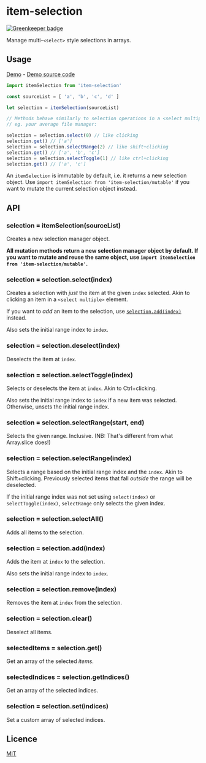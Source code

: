 # item-selection

[![Greenkeeper badge](https://badges.greenkeeper.io/goto-bus-stop/item-selection.svg)](https://greenkeeper.io/)

Manage multi-`<select>` style selections in arrays.

## Usage

[Demo](https://goto-bus-stop.github.io/item-selection) - [Demo source code](./example.js)

```js
import itemSelection from 'item-selection'

const sourceList = [ 'a', 'b', 'c', 'd' ]

let selection = itemSelection(sourceList)

// Methods behave similarly to selection operations in a <select multiple>, or
// eg. your average file manager:

selection = selection.select(0) // like clicking
selection.get() // ['a']
selection = selection.selectRange(2) // like shift+clicking
selection.get() // ['a', 'b', 'c']
selection = selection.selectToggle(1) // like ctrl+clicking
selection.get() // ['a', 'c']
```

An `itemSelection` is immutable by default, i.e. it returns a new selection
object. Use `import itemSelection from 'item-selection/mutable'` if you want to
mutate the current selection object instead.

## API

### selection = itemSelection(sourceList)

Creates a new selection manager object.

**All mutation methods return a new selection manager object by default. If you
want to mutate and reuse the same object, use
`import itemSelection from 'item-selection/mutable'`.**

### selection = selection.select(index)

Creates a selection with _just_ the item at the given `index` selected. Akin to
clicking an item in a `<select multiple>` element.

If you want to _add_ an item to the selection, use [`selection.add(index)`](#selection--selection-addindex)
instead.

Also sets the initial range index to `index`.

### selection = selection.deselect(index)

Deselects the item at `index`.

### selection = selection.selectToggle(index)

Selects or deselects the item at `index`. Akin to Ctrl+clicking.

Also sets the initial range index to `index` if a new item was selected.
Otherwise, unsets the initial range index.

### selection = selection.selectRange(start, end)

Selects the given range. Inclusive. (NB: That's different from what Array.slice
does!)

### selection = selection.selectRange(index)

Selects a range based on the initial range index and the `index`. Akin to
Shift+clicking. Previously selected items that fall _outside_ the range will be
deselected.

If the initial range index was not set using `select(index)` or
`selectToggle(index)`, `selectRange` only selects the given index.

### selection = selection.selectAll()

Adds all items to the selection.

### selection = selection.add(index)

Adds the item at `index` to the selection.

Also sets the initial range index to `index`.

### selection = selection.remove(index)

Removes the item at `index` from the selection.

### selection = selection.clear()

Deselect all items.

### selectedItems = selection.get()

Get an array of the selected _items_.

### selectedIndices = selection.getIndices()

Get an array of the selected indices.

### selection = selection.set(indices)

Set a custom array of selected indices.

## Licence

[MIT](./LICENSE)
